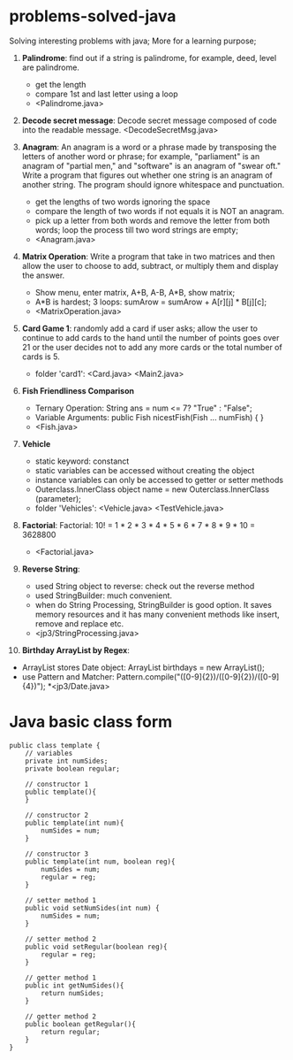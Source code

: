 # problems-solved-java
Solving interesting problems with java; More for a learning purpose;

1. **Palindrome**: find out if a string is palindrome, for example, deed, level are palindrome.
   * get the length
   * compare 1st and last letter using a loop
   * <Palindrome.java>
2. **Decode secret message**: Decode secret message composed of code into the readable message. <DecodeSecretMsg.java>
3. **Anagram**: An anagram is a word or a phrase made by transposing the letters of another word or phrase; for example, "parliament" is an anagram of "partial men," and "software" is an anagram of "swear oft." Write a program that figures out whether one string is an anagram of another string. The program should ignore whitespace and punctuation.
   * get the lengths of two words ignoring the space
   * compare the length of two words if not equals it is NOT an anagram.
   * pick up a letter from both words and remove the letter from both words; loop the process till two word strings are empty;
   * <Anagram.java>
4. **Matrix Operation**: Write a program that take in two matrices and then allow the user to choose to add, subtract, or multiply them and display the answer.
   * Show menu, enter matrix, A+B, A-B, A*B, show matrix;
   * A*B is hardest; 3 loops: sumArow = sumArow + A[r][j] * B[j][c];
   * <MatrixOperation.java>
5. **Card Game 1**: randomly add a card if user asks;  allow the user to continue to add cards to the hand until the number of points goes over 21 or the user decides not to add any more cards or the total number of cards is 5.
   * folder 'card1': <Card.java> <Main2.java>
6. **Fish Friendliness Comparison**
   * Ternary Operation: String ans = num <= 7? "True" : "False";
   * Variable Arguments: public Fish nicestFish(Fish ... numFish) { }
   * <Fish.java>
7. **Vehicle**
   * static keyword: constanct
   * static variables can be accessed without creating the object
   * instance variables can only be accessed to getter or setter methods
   * Outerclass.InnerClass object name = new Outerclass.InnerClass (parameter);
   * folder 'Vehicles': <Vehicle.java> <TestVehicle.java>
   
8. **Factorial**: Factorial: 10! = 1  * 2 *  3 * 4 * 5 * 6 * 7 * 8 * 9 * 10 = 3628800
   * <Factorial.java>
   
9. **Reverse String**: 
   * used String object to reverse: check out the reverse method
   * used StringBuilder: much convenient. 
   * when do String Processing, StringBuilder is good option. It saves memory resources and it has many convenient methods like insert, remove and replace etc.
   * <jp3/StringProcessing.java>
10. **Birthday ArrayList by Regex**:
   * ArrayList stores Date object: ArrayList<Date> birthdays = new ArrayList<Date>();
   * use Pattern and Matcher: Pattern.compile("([0-9]{2})/([0-9]{2})/([0-9]{4})");
   *<jp3/Date.java>
   

# Java basic class form
```
public class template {
	// variables
	private int numSides;
	private boolean regular;
	
	// constructor 1 
	public template(){		
	}
	
	// constructor 2 
	public template(int num){
		numSides = num;
	}
	
	// constructor 3
	public template(int num, boolean reg){
		numSides = num;
		regular = reg;
	}	
	
	// setter method 1
	public void setNumSides(int num) {
		numSides = num;
	}
	
	// setter method 2
	public void setRegular(boolean reg){
		regular = reg;
	}	
	
	// getter method 1
	public int getNumSides(){
		return numSides;
	}
	
	// getter method 2
	public boolean getRegular(){
		return regular;
	}
}
```
